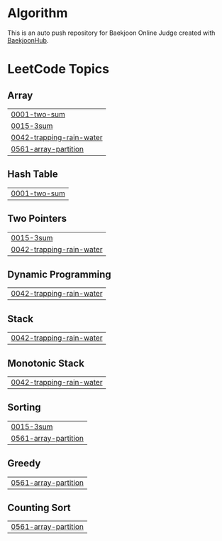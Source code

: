 # Algorithm
This is an auto push repository for Baekjoon Online Judge created with [BaekjoonHub](https://github.com/BaekjoonHub/BaekjoonHub).

<!---LeetCode Topics Start-->
# LeetCode Topics
## Array
|  |
| ------- |
| [0001-two-sum](https://github.com/hohoyoungyoung/Algorithm/tree/master/0001-two-sum) |
| [0015-3sum](https://github.com/hohoyoungyoung/Algorithm/tree/master/0015-3sum) |
| [0042-trapping-rain-water](https://github.com/hohoyoungyoung/Algorithm/tree/master/0042-trapping-rain-water) |
| [0561-array-partition](https://github.com/hohoyoungyoung/Algorithm/tree/master/0561-array-partition) |
## Hash Table
|  |
| ------- |
| [0001-two-sum](https://github.com/hohoyoungyoung/Algorithm/tree/master/0001-two-sum) |
## Two Pointers
|  |
| ------- |
| [0015-3sum](https://github.com/hohoyoungyoung/Algorithm/tree/master/0015-3sum) |
| [0042-trapping-rain-water](https://github.com/hohoyoungyoung/Algorithm/tree/master/0042-trapping-rain-water) |
## Dynamic Programming
|  |
| ------- |
| [0042-trapping-rain-water](https://github.com/hohoyoungyoung/Algorithm/tree/master/0042-trapping-rain-water) |
## Stack
|  |
| ------- |
| [0042-trapping-rain-water](https://github.com/hohoyoungyoung/Algorithm/tree/master/0042-trapping-rain-water) |
## Monotonic Stack
|  |
| ------- |
| [0042-trapping-rain-water](https://github.com/hohoyoungyoung/Algorithm/tree/master/0042-trapping-rain-water) |
## Sorting
|  |
| ------- |
| [0015-3sum](https://github.com/hohoyoungyoung/Algorithm/tree/master/0015-3sum) |
| [0561-array-partition](https://github.com/hohoyoungyoung/Algorithm/tree/master/0561-array-partition) |
## Greedy
|  |
| ------- |
| [0561-array-partition](https://github.com/hohoyoungyoung/Algorithm/tree/master/0561-array-partition) |
## Counting Sort
|  |
| ------- |
| [0561-array-partition](https://github.com/hohoyoungyoung/Algorithm/tree/master/0561-array-partition) |
<!---LeetCode Topics End-->